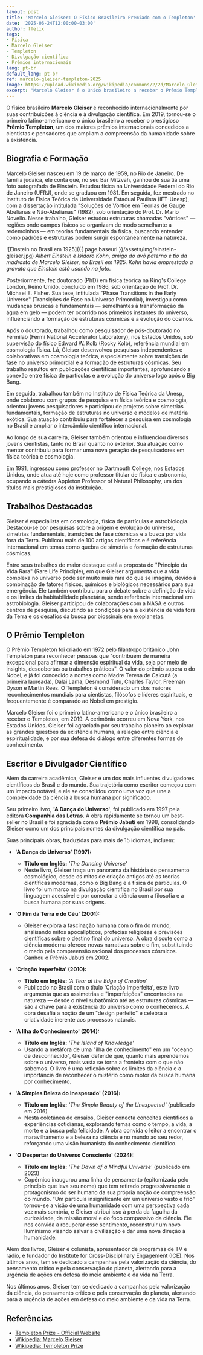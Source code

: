 ```yaml
---
layout: post
title: 'Marcelo Gleiser: O Físico Brasileiro Premiado com o Templeton'
date: '2025-06-24T12:00:00-03:00'
author: ffelix
tags:
- Física
- Marcelo Gleiser
- Templeton
- Divulgação científica
- Prêmios internacionais
lang: pt-br
default_lang: pt-br
ref: marcelo-gleiser-templeton-2025
image: https://upload.wikimedia.org/wikipedia/commons/2/2d/Marcelo_Gleiser_-_World_Economic_Forum_on_Latin_America_2011.jpg
excerpt: "Marcelo Gleiser é o único brasileiro a receber o Prêmio Templeton, um dos maiores reconhecimentos internacionais para cientistas. Conheça sua trajetória, conquistas e impacto na ciência e na divulgação científica."
---
```


O físico brasileiro **Marcelo Gleiser** é reconhecido internacionalmente por suas contribuições à ciência e à divulgação científica. Em 2019, tornou-se o primeiro latino-americano e o único brasileiro a receber o prestigioso **Prêmio Templeton**, um dos maiores prêmios internacionais concedidos a cientistas e pensadores que ampliam a compreensão da humanidade sobre a existência.
<!--more-->

## Biografia e Formação

Marcelo Gleiser nasceu em 19 de março de 1959, no Rio de Janeiro. De família judaica, ele conta que, no seu Bar Mitzvah, ganhou de sua tia uma foto autografada de Einstein. Estudou física na Universidade Federal do Rio de Janeiro (UFRJ), onde se graduou em 1981. Em seguida, fez mestrado no Instituto de Física Teórica da Universidade Estadual Paulista (IFT-Unesp), com a dissertação intitulada "Soluções de Vórtice em Teorias de Gauge Abelianas e Não-Abelianas" (1982), sob orientação do Prof. Dr. Mario Novello. Nesse trabalho, Gleiser estudou estruturas chamadas "vórtices" — regiões onde campos físicos se organizam de modo semelhante a redemoinhos — em teorias fundamentais da física, buscando entender como padrões e estruturas podem surgir espontaneamente na natureza.

![Einstein no Brasil em 1925]({{ page.baseurl }}/assets/img/einstein-gleiser.jpg)
_Albert Einstein e Isidoro Kohn, amigo do avô paterno e tio da madrasta de Marcelo Gleiser, no Brasil em 1925. Kohn havia emprestado a gravata que Einstein está usando na foto._

Posteriormente, fez doutorado (PhD) em física teórica na King's College London, Reino Unido, concluído em 1986, sob orientação do Prof. Dr. Michael E. Fisher. Sua tese, intitulada "Phase Transitions in the Early Universe" (Transições de Fase no Universo Primordial), investigou como mudanças bruscas e fundamentais — semelhantes à transformação da água em gelo — podem ter ocorrido nos primeiros instantes do universo, influenciando a formação de estruturas cósmicas e a evolução do cosmos.

Após o doutorado, trabalhou como pesquisador de pós-doutorado no Fermilab (Fermi National Accelerator Laboratory), nos Estados Unidos, sob supervisão do físico Edward W. Kolb (Rocky Kolb), referência mundial em cosmologia física. Lá, Gleiser desenvolveu pesquisas independentes e colaborativas em cosmologia teórica, especialmente sobre transições de fase no universo primordial e a formação de estruturas cósmicas. Seu trabalho resultou em publicações científicas importantes, aprofundando a conexão entre física de partículas e a evolução do universo logo após o Big Bang.

Em seguida, trabalhou também no Instituto de Física Teórica da Unesp, onde colaborou com grupos de pesquisa em física teórica e cosmologia, orientou jovens pesquisadores e participou de projetos sobre simetrias fundamentais, formação de estruturas no universo e modelos de matéria exótica. Sua atuação contribuiu para fortalecer a pesquisa em cosmologia no Brasil e ampliar o intercâmbio científico internacional.

Ao longo de sua carreira, Gleiser também orientou e influenciou diversos jovens cientistas, tanto no Brasil quanto no exterior. Sua atuação como mentor contribuiu para formar uma nova geração de pesquisadores em física teórica e cosmologia.

Em 1991, ingressou como professor no Dartmouth College, nos Estados Unidos, onde atua até hoje como professor titular de física e astronomia, ocupando a cátedra Appleton Professor of Natural Philosophy, um dos títulos mais prestigiosos da instituição.

## Trabalhos Destacados

Gleiser é especialista em cosmologia, física de partículas e astrobiologia. Destacou-se por pesquisas sobre a origem e evolução do universo, simetrias fundamentais, transições de fase cósmicas e a busca por vida fora da Terra. Publicou mais de 100 artigos científicos e é referência internacional em temas como quebra de simetria e formação de estruturas cósmicas.

Entre seus trabalhos de maior destaque está a proposta do "Princípio da Vida Rara" (Rare Life Principle), em que Gleiser argumenta que a vida complexa no universo pode ser muito mais rara do que se imagina, devido à combinação de fatores físicos, químicos e biológicos necessários para sua emergência. Ele também contribuiu para o debate sobre a definição de vida e os limites da habitabilidade planetária, sendo referência internacional em astrobiologia. Gleiser participou de colaborações com a NASA e outros centros de pesquisa, discutindo as condições para a existência de vida fora da Terra e os desafios da busca por biossinais em exoplanetas.

## O Prêmio Templeton

O Prêmio Templeton foi criado em 1972 pelo filantropo britânico John Templeton para reconhecer pessoas que "contribuem de maneira excepcional para afirmar a dimensão espiritual da vida, seja por meio de insights, descobertas ou trabalhos práticos". O valor do prêmio supera o do Nobel, e já foi concedido a nomes como Madre Teresa de Calcutá (a primeira laureada), Dalai Lama, Desmond Tutu, Charles Taylor, Freeman Dyson e Martin Rees. O Templeton é considerado um dos maiores reconhecimentos mundiais para cientistas, filósofos e líderes espirituais, e frequentemente é comparado ao Nobel em prestígio.

Marcelo Gleiser foi o primeiro latino-americano e o único brasileiro a receber o Templeton, em 2019. A cerimônia ocorreu em Nova York, nos Estados Unidos. Gleiser foi agraciado por seu trabalho pioneiro ao explorar as grandes questões da existência humana, a relação entre ciência e espiritualidade, e por sua defesa do diálogo entre diferentes formas de conhecimento.

## Escritor e Divulgador Científico

Além da carreira acadêmica, Gleiser é um dos mais influentes divulgadores científicos do Brasil e do mundo. Sua trajetória como escritor começou com um impacto notável, e ele se consolidou como uma voz que une a complexidade da ciência à busca humana por significado.

Seu primeiro livro, **'A Dança do Universo'**, foi publicado em 1997 pela editora **Companhia das Letras**. A obra rapidamente se tornou um best-seller no Brasil e foi agraciada com o **Prêmio Jabuti** em 1998, consolidando Gleiser como um dos principais nomes da divulgação científica no país.

Suas principais obras, traduzidas para mais de 15 idiomas, incluem:

*   **'A Dança do Universo' (1997):**
    *   **Título em Inglês:** *'The Dancing Universe'* 
    * Neste livro, Gleiser traça um panorama da história do pensamento cosmológico, desde os mitos de criação antigos até as teorias científicas modernas, como o Big Bang e a física de partículas. O livro foi um marco na divulgação científica no Brasil por sua linguagem acessível e por conectar a ciência com a filosofia e a busca humana por suas origens.

*   **'O Fim da Terra e do Céu' (2001):**
    * Gleiser explora a fascinação humana com o fim do mundo, analisando mitos apocalípticos, profecias religiosas e previsões científicas sobre o destino final do universo. A obra discute como a ciência moderna oferece novas narrativas sobre o fim, substituindo o medo pela compreensão racional dos processos cósmicos. Ganhou o Prêmio Jabuti em 2002.

*   **'Criação Imperfeita' (2010):**
    *   **Título em Inglês:** *'A Tear at the Edge of Creation'* 
    * Publicado no Brasil com o título 'Criação Imperfeita', este livro argumenta que as assimetrias e "imperfeições" encontradas na natureza — desde o nível subatômico até as estruturas cósmicas — são a chave para a existência do universo como o conhecemos. A obra desafia a noção de um "design perfeito" e celebra a criatividade inerente aos processos naturais.

*   **'A Ilha do Conhecimento' (2014):**
    *   **Título em Inglês:** *'The Island of Knowledge'*
    * Usando a metáfora de uma "ilha de conhecimento" em um "oceano de desconhecido", Gleiser defende que, quanto mais aprendemos sobre o universo, mais vasta se torna a fronteira com o que não sabemos. O livro é uma reflexão sobre os limites da ciência e a importância de reconhecer o mistério como motor da busca humana por conhecimento.

*   **'A Simples Beleza do Inesperado' (2016):**
    *   **Título em Inglês:** *'The Simple Beauty of the Unexpected'* (publicado em 2016)
    * Nesta coletânea de ensaios, Gleiser conecta conceitos científicos a experiências cotidianas, explorando temas como o tempo, a vida, a morte e a busca pela felicidade. A obra convida o leitor a encontrar o maravilhamento e a beleza na ciência e no mundo ao seu redor, reforçando uma visão humanista do conhecimento científico.

*   **'O Despertar do Universo Consciente' (2024):**
    *   **Título em Inglês:** *'The Dawn of a Mindful Universe'* (publicado em 2023)
    * Copérnico inaugurou uma linha de pensamento (epitomizada pelo princípio que leva seu nome) que tem retirado progressivamente o protagonismo do ser humano da sua própria noção de compreensão do mundo. "Um partícula insignificante em um universo vasto e frio" tornou-se a visão de uma humanidade com uma perspectiva cada vez mais sombria, e Gleiser atribui isso à perda da fagulha da curiosidade, da missão moral e do foco compassivo da ciência. Ele nos convida a recuperar esse sentimento, reconstruir um novo Iluminismo visando salvar a civilização e dar uma nova direção à humanidade.

Além dos livros, Gleiser é colunista, apresentador de programas de TV e rádio, e fundador do Institute for Cross-Disciplinary Engagement (ICE). Nos últimos anos, tem se dedicado a campanhas pela valorização da ciência, do pensamento crítico e pela conservação do planeta, alertando para a urgência de ações em defesa do meio ambiente e da vida na Terra.

Nos últimos anos, Gleiser tem se dedicado a campanhas pela valorização da ciência, do pensamento crítico e pela conservação do planeta, alertando para a urgência de ações em defesa do meio ambiente e da vida na Terra.

## Referências

- [Templeton Prize - Official Website](https://www.templetonprize.org/laureate/marcelo-gleiser/)
- [Wikipedia: Marcelo Gleiser](https://pt.wikipedia.org/wiki/Marcelo_Gleiser)
- [Wikipedia: Templeton Prize](https://en.wikipedia.org/wiki/Templeton_Prize)
